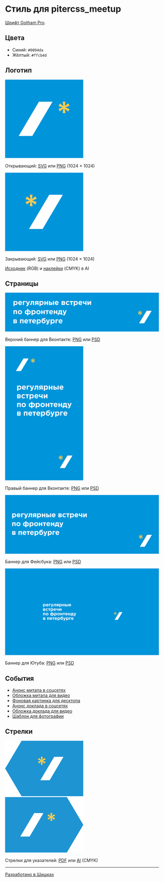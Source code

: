 # Стиль для pitercss_meetup

[Шрифт Gotham Pro](https://github.com/Seafnox/Gothampro).

## Цвета

- Синий: `#0094da`
- Жёлтый: `#ffcb4d`

## Логотип

<img src="logo/open.png" width="256" alt="Открывающий лого.">

Открывающий: [SVG](logo/open.svg) или [PNG](logo/open.png) (1024 × 1024)

<img src="logo/close.png" width="256" alt="Закрывающий лого.">

Закрывающий: [SVG](logo/close.svg) или [PNG](logo/close.png) (1024 × 1024)

[Исходник](logo/logo.ai) (RGB) и [наклейки](logo/logo.ai) (CMYK) в AI

## Страницы

<img src="pages/vk-top.png" alt="Верхний баннер для Вконтакте.">

Верхний баннер для Вконтакте: [PNG](pages/vk-top.png) или [PSD](pages/vk-top.psd)

<img src="pages/vk-right.png" width="256" alt="Правый баннер для Вконтакте.">

Правый баннер для Вконтакте: [PNG](pages/vk-right.png) или [PSD](pages/vk-right.psd)

<img src="pages/facebook.png" alt="Баннер для Фейсбука.">

Баннер для Фейсбука: [PNG](pages/facebook.png) или [PSD](pages/facebook.psd)

<img src="pages/youtube.png" alt="Баннер для Ютуба.">

Баннер для Ютуба: [PNG](pages/youtube.png) или [PSD](pages/youtube.psd)

## События

- [Анонс митапа в соцсетях](events/social.psd)
- [Обложка митапа для видео](events/social.psd)
- [Фоновая картинка для десктопа](events/desktop.psd)
- [Анонс доклада в соцсетях](events/talk-social.psd)
- [Обложка доклада для видео](events/talk-video.psd)
- [Шаблон для фотографии](events/photo.psd)

## Стрелки

<img src="arrows/left.png" width="256" alt="Стрелка влево для указателей.">
<img src="arrows/right.png" width="256" alt="Стрелка вправо для указателей.">

Стрелки для указателей: [PDF](arrows/arrows.pdf) или [AI](arrows/arrows.ai) (CMYK)

---

[Разработано в Шишках](http://www.shishki.pro/)

